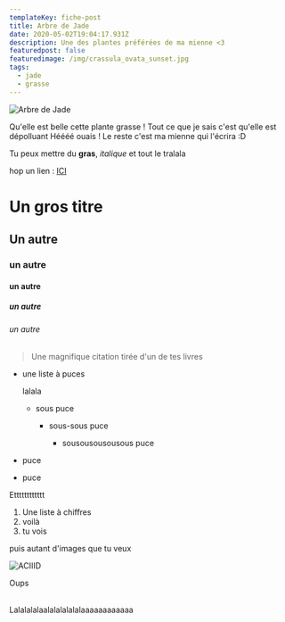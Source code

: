 ```yaml
---
templateKey: fiche-post
title: Arbre de Jade
date: 2020-05-02T19:04:17.931Z
description: Une des plantes préférées de ma mienne <3
featuredpost: false
featuredimage: /img/crassula_ovata_sunset.jpg
tags:
  - jade
  - grasse
---
```

![](/img/crassula_ovata_sunset.jpg "Arbre de Jade ")

Qu'elle est belle cette plante grasse ! Tout ce que je sais c'est qu'elle est dépolluant Héééé ouais ! Le reste c'est ma mienne qui l'écrira :D

Tu peux mettre du **gras**, *italique* et tout le tralala 

hop un lien : [ICI](https://les-petites-plantes-d-ysa.netlify.app/)



# Un gros titre

## Un autre

### un autre

#### un autre 

##### un autre

###### un autre

> Une magnifique citation tirée d'un de tes livres

* une liste à puces

  lalala

  * sous puce

    * sous-sous puce

      * sousousousousous puce
* puce
* puce

Etttttttttttt

1. Une liste à chiffres
2. voilà
3. tu vois

puis autant d'images que tu veux 

![](/img/aciddd.jpg "ACIIID")

Oups 

\
Lalalalalaalalalalalalaaaaaaaaaaaa